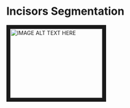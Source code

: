 # Incisors Segmentation

<a href="https://www.youtube.com/watch?v=poiAECrGGDs&feature=youtu.be
" target="_blank"><img src="http://img.youtube.com/vi/YOUTUBE_VIDEO_ID_HERE/0.jpg" 
alt="IMAGE ALT TEXT HERE" width="240" height="180" border="10" /></a>


